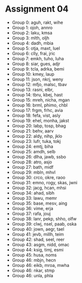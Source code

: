 # Assignment 04


* Group 0: aguh, rakt, wihe
* Group 1: ojoh, annro
* Group 2: laku, kmsa
* Group 3: mlth, oljh
* Group 4: dadh, mbia
* Group 5: otja, maxt, luel
* Group 6: clly, frai, jric
* Group 7: emkh, tuho, luha
* Group 8: siar, gues, adjr
* Group 9: tcla, adrka, bemi
* Group 10: kmey, laup
* Group 11: json, nkrj, weny
* Group 12: mfjo, malsc, tbav
* Group 13: rasni, elbr, 
* Group 14: tbru, kbej, hast
* Group 15: mreh, nicha, mgan
* Group 16: brml, phimo, chbl
* Group 17: frgm, frhc, avia
* Group 18: fefa, vist, asly
* Group 19: ehel, monha, jakst
* Group 20: labp, tosp, bhag
* Group 21: behv, aarv
* Group 22: aldy, nihp, jklo
* Group 23: lufr, tuka, tokj
* Group 24: emtj, biha
* Group 25: amdh, selb
* Group 26: dlha, jawb, ssbo
* Group 28: atro, asjo
* Group 27: bath, midf
* Group 29: mbln, mhvl
* Group 30: crco, okre, raoo
* Group 31: emno, rogy, skas, jwni
* Group 32: jacg, hcan, mhsi
* Group 34: ahad, sibh
* Group 33: lawu, memr
* Group 35: base, mesv, aing
* Group 36: vime, erja
* Group 37: rafa, jouj
* Group 38: lanr, pekp, shho, olfw
* Group 39: clwj, nsel, paab, oska
* Group 40: jown, aegr, tael
* Group 41: jevb, millh, teim
* Group 42: shad, seel, reer
* Group 43: asgm, nidd, omac
* Group 44: ksig, timj, esmi
* Group 45: husa, noms
* Group 46: mbjn, hecn
* Group 46: eikb, mroa, mwha
* Group 46: nkar, stmp
* Group 46: unla, phla
